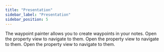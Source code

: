 ```yaml
---
title: "Presentation"
sidebar_label: "Presentation"
sidebar_position: 5
---
```


The waypoint painter allows you to create waypoints in your notes. Open the property view to navigate to them. Open the property view to navigate to them. Open the property view to navigate to them.
